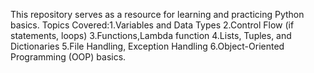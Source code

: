 This repository serves as a resource for learning and practicing Python basics.
Topics Covered:1.Variables and Data Types 2.Control Flow (if statements, loops) 3.Functions,Lambda function 4.Lists, Tuples, and Dictionaries 5.File Handling, Exception Handling 6.Object-Oriented Programming (OOP) basics.
